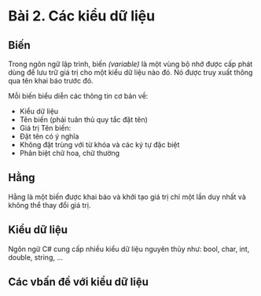 # Bài 2. Các kiểu dữ liệu

## Biến
Trong ngôn ngữ lập trình, biến _(variable)_ là một vùng bộ nhớ được cấp phát dùng để lưu trữ giá trị cho một kiểu dữ liệu nào đó. Nó được truy xuất thông qua tên khai báo trước đó. 

Mỗi biến biểu diễn các thông tin cơ bản về:
- Kiểu dữ liệu
- Tên biến (phải tuân thủ quy tắc đặt tên)
- Giá trị
Tên biến:
- Đặt tên có ý nghĩa
- Không đặt trùng với từ khóa và các ký tự đặc biệt
- Phân biệt chữ hoa, chữ thường

## Hằng
Hằng là một biến được khai báo và khởi tạo giá trị chỉ một lần duy nhất và không thể thay đổi giá trị.

## Kiểu dữ liệu
Ngôn ngữ C# cung cấp nhiều kiểu dữ liệu nguyên thủy như: bool, char, int, double, string, ...

## Các vbấn đề với kiểu dữ liệu
